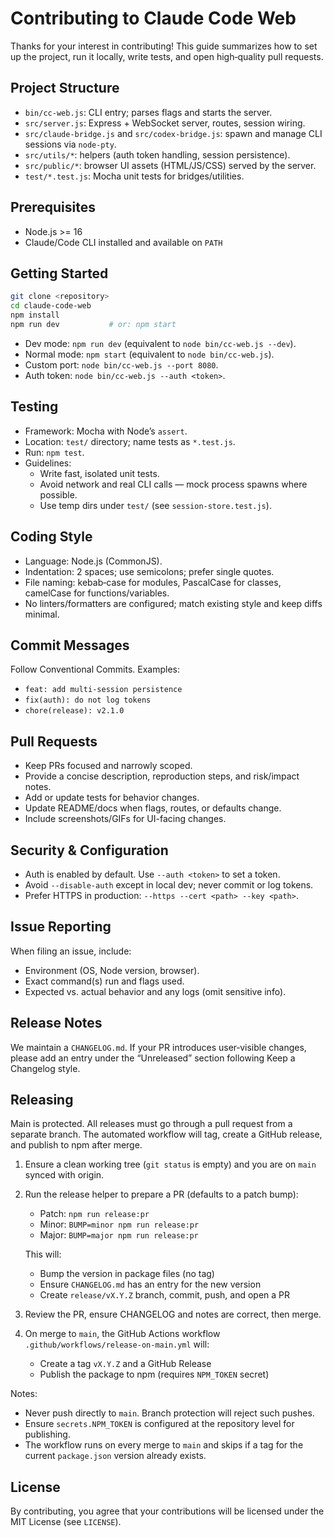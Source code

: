 # Contributing to Claude Code Web

Thanks for your interest in contributing! This guide summarizes how to set up the project, run it locally, write tests, and open high‑quality pull requests.

## Project Structure

- `bin/cc-web.js`: CLI entry; parses flags and starts the server.
- `src/server.js`: Express + WebSocket server, routes, session wiring.
- `src/claude-bridge.js` and `src/codex-bridge.js`: spawn and manage CLI sessions via `node-pty`.
- `src/utils/*`: helpers (auth token handling, session persistence).
- `src/public/*`: browser UI assets (HTML/JS/CSS) served by the server.
- `test/*.test.js`: Mocha unit tests for bridges/utilities.

## Prerequisites

- Node.js >= 16
- Claude/Code CLI installed and available on `PATH`

## Getting Started

```bash
git clone <repository>
cd claude-code-web
npm install
npm run dev           # or: npm start
```

- Dev mode: `npm run dev` (equivalent to `node bin/cc-web.js --dev`).
- Normal mode: `npm start` (equivalent to `node bin/cc-web.js`).
- Custom port: `node bin/cc-web.js --port 8080`.
- Auth token: `node bin/cc-web.js --auth <token>`.

## Testing

- Framework: Mocha with Node’s `assert`.
- Location: `test/` directory; name tests as `*.test.js`.
- Run: `npm test`.
- Guidelines:
  - Write fast, isolated unit tests.
  - Avoid network and real CLI calls — mock process spawns where possible.
  - Use temp dirs under `test/` (see `session-store.test.js`).

## Coding Style

- Language: Node.js (CommonJS).
- Indentation: 2 spaces; use semicolons; prefer single quotes.
- File naming: kebab‑case for modules, PascalCase for classes, camelCase for functions/variables.
- No linters/formatters are configured; match existing style and keep diffs minimal.

## Commit Messages

Follow Conventional Commits. Examples:

- `feat: add multi-session persistence`  
- `fix(auth): do not log tokens`  
- `chore(release): v2.1.0`

## Pull Requests

- Keep PRs focused and narrowly scoped.
- Provide a concise description, reproduction steps, and risk/impact notes.
- Add or update tests for behavior changes.
- Update README/docs when flags, routes, or defaults change.
- Include screenshots/GIFs for UI-facing changes.

## Security & Configuration

- Auth is enabled by default. Use `--auth <token>` to set a token.
- Avoid `--disable-auth` except in local dev; never commit or log tokens.
- Prefer HTTPS in production: `--https --cert <path> --key <path>`.

## Issue Reporting

When filing an issue, include:

- Environment (OS, Node version, browser).
- Exact command(s) run and flags used.
- Expected vs. actual behavior and any logs (omit sensitive info).

## Release Notes

We maintain a `CHANGELOG.md`. If your PR introduces user‑visible changes, please add an entry under the “Unreleased” section following Keep a Changelog style.

## Releasing

Main is protected. All releases must go through a pull request from a separate branch. The automated workflow will tag, create a GitHub release, and publish to npm after merge.

1. Ensure a clean working tree (`git status` is empty) and you are on `main` synced with origin.
2. Run the release helper to prepare a PR (defaults to a patch bump):

   - Patch: `npm run release:pr`
   - Minor: `BUMP=minor npm run release:pr`
   - Major: `BUMP=major npm run release:pr`

   This will:
   - Bump the version in package files (no tag)
   - Ensure `CHANGELOG.md` has an entry for the new version
   - Create `release/vX.Y.Z` branch, commit, push, and open a PR

3. Review the PR, ensure CHANGELOG and notes are correct, then merge.
4. On merge to `main`, the GitHub Actions workflow `.github/workflows/release-on-main.yml` will:
   - Create a tag `vX.Y.Z` and a GitHub Release
   - Publish the package to npm (requires `NPM_TOKEN` secret)

Notes:
- Never push directly to `main`. Branch protection will reject such pushes.
- Ensure `secrets.NPM_TOKEN` is configured at the repository level for publishing.
- The workflow runs on every merge to `main` and skips if a tag for the current `package.json` version already exists.

## License

By contributing, you agree that your contributions will be licensed under the MIT License (see `LICENSE`).
